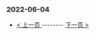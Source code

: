 ### 2022-06-04 
 

- [ < 上一页 ](https://github.com/able8/weibo-hot-record/blob/master/2022-06-03.md) -------- [ 下一页 > ](https://github.com/able8/weibo-hot-record/blob/master/2022-06-05.md)